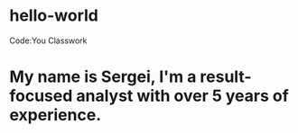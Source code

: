 # hello-world
Code:You Classwork
# My name is Sergei, I'm a result-focused analyst with over 5 years of experience.
